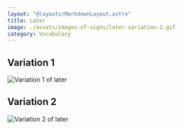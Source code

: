```yaml
---
layout: "@layouts/MarkdownLayout.astro"
title: Later
image: ./assets/images-of-signs/later-variation-1.gif
category: Vocabulary
---
```


## Variation 1

![Variation 1 of later](@signs/later-variation-1.gif)

## Variation 2

![Variation 2 of later](@signs/later-variation-2.gif)
